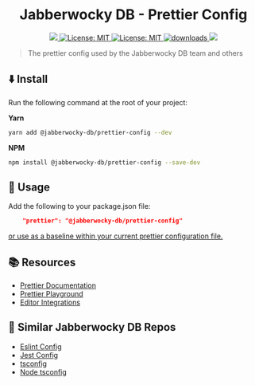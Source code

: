 <h1 align="center">Jabberwocky DB - Prettier Config</h1>
<p align="center">
  <a href="https://www.npmjs.com/package/@jabberwocky-db/prettier-config" target="_blank" >
        <img src="https://img.shields.io/npm/v/@jabberwocky-db/prettier-config.svg?color=white&style=for-the-badge" />
  </a>
  <a href="https://github.com/jabberwocky-db/prettier-config/blob/master/LICENSE" target="_blank" >
    <img alt="License: MIT" src="https://img.shields.io/badge/license-MIT-blue.svg?style=for-the-badge"/>
  </a>
  <a href="https://libraries.io/npm/@jabberwocky-db%2Fprettier-config" target="_blank" >
    <img alt="License: MIT" src="https://img.shields.io/librariesio/release/npm/@jabberwocky-db/prettier-config?style=for-the-badge" />
  </a>
  <a href="https://www.npmjs.com/package/@jabberwocky-db/prettier-config" target="_blank" >
    <img alt="downloads" src="https://img.shields.io/npm/dm/@jabberwocky-db/prettier-config.svg?color=purple&style=for-the-badge"/>
  </a>
  <a href="https://bundlephobia.com/package/@jabberwocky-db/prettier-config" target="_blank" >
    <img src="https://img.shields.io/bundlephobia/min/@jabberwocky-db/prettier-config?style=for-the-badge&color=teal"/>
  </a>
</p>

> The prettier config used by the Jabberwocky DB team and others

## ⬇️ Install

Run the following command at the root of your project:

**Yarn**

```sh
yarn add @jabberwocky-db/prettier-config --dev
```

**NPM**

```sh
npm install @jabberwocky-db/prettier-config --save-dev
```

## 🚀 Usage

Add the following to your package.json file:

```json
    "prettier": "@jabberwocky-db/prettier-config"
```

[or use as a baseline within your current prettier configuration file.](https://prettier.io/docs/en/configuration.html)

## 📚 Resources

-   [Prettier Documentation](https://prettier.io/docs/en/index.html)
-   [Prettier Playground](https://prettier.io/playground/)
-   [Editor Integrations](https://prettier.io/docs/en/editors.html)

## 📎 Similar Jabberwocky DB Repos

-   [Eslint Config](https://github.com/jabberwocky-db/prettier-config)
-   [Jest Config](https://github.com/jabberwocky-db/jest-config)
-   [tsconfig](https://github.com/jabberwocky-db/tsconfig)
-   [Node tsconfig](https://github.com/jabberwocky-db/tsconfig-node)
